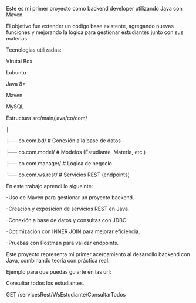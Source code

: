 Este es mi primer proyecto como backend developer utilizando Java con Maven.

El objetivo fue extender un código base existente, agregando nuevas funciones y mejorando la lógica para gestionar estudiantes junto con sus materias.

Tecnologias utilizadas:

Virutal Box

Lubuntu

Java 8+

Maven 

MySQL


Estructura
src/main/java/co/com/

│

├── co.com.bd/              # Conexión a la base de datos

├── co.com.model/           # Modelos (Estudiante, Materia, etc.)

├── co.com.manager/         # Lógica de negocio

└── co.com.ws.rest/         # Servicios REST (endpoints)



En este trabajo aprendi lo sigueinte:

-Uso de Maven para gestionar un proyecto backend.

-Creación y exposición de servicios REST en Java.

-Conexión a base de datos y consultas con JDBC.

-Optimización con INNER JOIN para mejorar eficiencia.

-Pruebas con Postman para validar endpoints.

Este proyecto representa mi primer acercamiento al desarrollo backend con Java, combinando teoría con práctica real.


Ejemplo para que puedas guiarte en las url:

Consultar todos los estudiantes.

GET /servicesRest/WsEstudiante/ConsultarTodos

